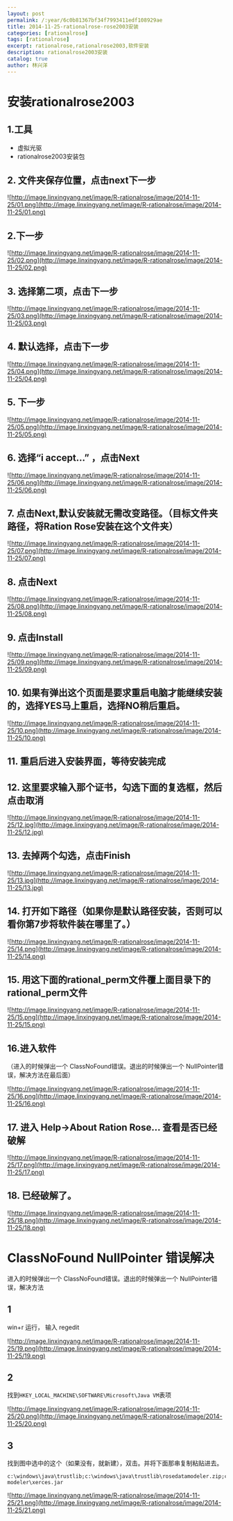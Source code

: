 ```yaml
---
layout: post
permalink: /:year/6c0b81367bf34f7993411edf108929ae
title: 2014-11-25-rationalrose-rose2003安装
categories: [rationalrose]
tags: [rationalrose]
excerpt: rationalrose,rationalrose2003,软件安装
description: rationalrose2003安装
catalog: true
author: 林兴洋
---
```


# 安装rationalrose2003

## 1.工具

* 虚拟光驱
* rationalrose2003安装包

## 2. 文件夹保存位置，点击next下一步

![http://image.linxingyang.net/image/R-rationalrose/image/2014-11-25/01.png](http://image.linxingyang.net/image/R-rationalrose/image/2014-11-25/01.png)

## 2.下一步

![http://image.linxingyang.net/image/R-rationalrose/image/2014-11-25/02.png](http://image.linxingyang.net/image/R-rationalrose/image/2014-11-25/02.png)

## 3. 选择第二项，点击下一步

![http://image.linxingyang.net/image/R-rationalrose/image/2014-11-25/03.png](http://image.linxingyang.net/image/R-rationalrose/image/2014-11-25/03.png)

## 4. 默认选择，点击下一步

![http://image.linxingyang.net/image/R-rationalrose/image/2014-11-25/04.png](http://image.linxingyang.net/image/R-rationalrose/image/2014-11-25/04.png)

## 5. 下一步

![http://image.linxingyang.net/image/R-rationalrose/image/2014-11-25/05.png](http://image.linxingyang.net/image/R-rationalrose/image/2014-11-25/05.png)

## 6. 选择“i accept...” ，点击Next

![http://image.linxingyang.net/image/R-rationalrose/image/2014-11-25/06.png](http://image.linxingyang.net/image/R-rationalrose/image/2014-11-25/06.png)

## 7. 点击Next,默认安装就无需改变路径。（目标文件夹路径，将Ration Rose安装在这个文件夹）

![http://image.linxingyang.net/image/R-rationalrose/image/2014-11-25/07.png](http://image.linxingyang.net/image/R-rationalrose/image/2014-11-25/07.png)

## 8. 点击Next

![http://image.linxingyang.net/image/R-rationalrose/image/2014-11-25/08.png](http://image.linxingyang.net/image/R-rationalrose/image/2014-11-25/08.png)

## 9. 点击Install

![http://image.linxingyang.net/image/R-rationalrose/image/2014-11-25/09.png](http://image.linxingyang.net/image/R-rationalrose/image/2014-11-25/09.png)

## 10. 如果有弹出这个页面是要求重启电脑才能继续安装的，选择YES马上重启，选择NO稍后重启。

![http://image.linxingyang.net/image/R-rationalrose/image/2014-11-25/10.png](http://image.linxingyang.net/image/R-rationalrose/image/2014-11-25/10.png)

## 11. 重启后进入安装界面，等待安装完成

## 12. 这里要求输入那个证书，勾选下面的复选框，然后点击取消

![http://image.linxingyang.net/image/R-rationalrose/image/2014-11-25/12.jpg](http://image.linxingyang.net/image/R-rationalrose/image/2014-11-25/12.jpg)

## 13. 去掉两个勾选，点击Finish

![http://image.linxingyang.net/image/R-rationalrose/image/2014-11-25/13.jpg](http://image.linxingyang.net/image/R-rationalrose/image/2014-11-25/13.jpg)

## 14. 打开如下路径（如果你是默认路径安装，否则可以看你第7步将软件装在哪里了。）

![http://image.linxingyang.net/image/R-rationalrose/image/2014-11-25/14.png](http://image.linxingyang.net/image/R-rationalrose/image/2014-11-25/14.png)

## 15. 用这下面的rational_perm文件覆上面目录下的rational_perm文件

![http://image.linxingyang.net/image/R-rationalrose/image/2014-11-25/15.png](http://image.linxingyang.net/image/R-rationalrose/image/2014-11-25/15.png)

## 16.进入软件 

（进入的时候弹出一个 ClassNoFound错误。退出的时候弹出一个 NullPointer错误，解决方法在最后面）

![http://image.linxingyang.net/image/R-rationalrose/image/2014-11-25/16.png](http://image.linxingyang.net/image/R-rationalrose/image/2014-11-25/16.png)

## 17. 进入 Help->About Ration Rose... 查看是否已经破解

![http://image.linxingyang.net/image/R-rationalrose/image/2014-11-25/17.png](http://image.linxingyang.net/image/R-rationalrose/image/2014-11-25/17.png)

## 18. 已经破解了。

![http://image.linxingyang.net/image/R-rationalrose/image/2014-11-25/18.png](http://image.linxingyang.net/image/R-rationalrose/image/2014-11-25/18.png)


# ClassNoFound NullPointer 错误解决

进入的时候弹出一个 ClassNoFound错误。退出的时候弹出一个 NullPointer错误，解决方法

## 1

win+r 运行， 输入 regedit

![http://image.linxingyang.net/image/R-rationalrose/image/2014-11-25/19.png](http://image.linxingyang.net/image/R-rationalrose/image/2014-11-25/19.png)

## 2

找到`HKEY_LOCAL_MACHINE\SOFTWARE\Microsoft\Java VM`表项

![http://image.linxingyang.net/image/R-rationalrose/image/2014-11-25/20.png](http://image.linxingyang.net/image/R-rationalrose/image/2014-11-25/20.png)

## 3

找到图中选中的这个（如果没有，就新建），双击。并将下面那串复制粘贴进去。

```
c:\windows\java\trustlib;c:\windows\java\trustlib\rosedatamodeler.zip;c:\windows\java\trustlib\comwrappers.zip;c:\windows\java\trustlib\xerces.jar;c:\programfiles\rational\rose\web modeler\xerces.jar
```

![http://image.linxingyang.net/image/R-rationalrose/image/2014-11-25/21.png](http://image.linxingyang.net/image/R-rationalrose/image/2014-11-25/21.png)

